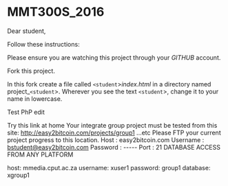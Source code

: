 # MMT300S_2016

Dear student,

Follow these instructions:

Please ensure you are watching this project through your _GITHUB_  account.

Fork this project.

In this fork create a file called `<student`>_index.html_ in a directory named project_`<student`>.
Wherever you see the text `<student`>, change it to your name in lowercase.

Test PhP edit



Try this link at home 
Your integrate group project must be tested from this site: http://easy2bitcoin.com/projects/group1 ...etc Please FTP your current project progress to this location. 
Host : easy2bitcoin.com 
Username : bstudent@easy2bitcoin.com 
Password : ----- 
Port : 21
DATABASE ACCESS FROM ANY PLATFORM

host: mmedia.cput.ac.za
username: xuser1
password: group1
database: xgroup1
